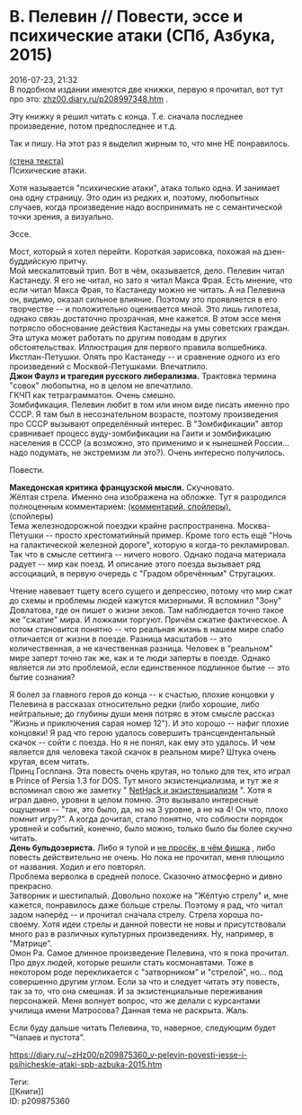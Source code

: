В. Пелевин // Повести, эссе и психические атаки (СПб, Азбука, 2015)
====================================================================

   
 2016-07-23, 21:32   
  В подобном издании имеются две книжки, первую я прочитал, вот тут про это:  [zhz00.diary.ru/p208997348.htm](В.%20Пелевин%20%20Истории%20и%20рассказы%20(СПб,%20Азбука,%202015))  .   
   
 Эту книжку я решил читать с конца. Т.е. сначала последнее произведение, потом предпоследнее и т.д.   
   
 Так и пишу. На этот раз я выделил жирным то, что мне НЕ понравилось.   
   
  [(стена текста)](https://zHz00.diary.ru/p209875360.htm?index=2#linkmore209875360m2)      
 Психические атаки.   
   
 Хотя называется "психические атаки", атака только одна. И занимает она одну страницу. Это один из редких и, поэтому, любопытных случаев, когда произведение надо воспринимать не с семантической точки зрения, а визуально.   
   
 Эссе.   
   
 Мост, который я хотел перейти. Короткая зарисовка, похожая на дзен-буддийскую притчу.   
 Мой мескалитовый трип. Вот в чём, оказывается, дело. Пелевин читал Кастанеду. Я его не читал, но зато я читал Макса Фрая. Есть мнение, что если читал Макса Фрая, то Кастанеду можно не читать. А на Пелевина он, видимо, оказал сильное влияние. Поэтому это проявляется в его творчестве -- и положительно оценивается мной. Это лишь гипотеза, однако связь достаточно прозрачная, мне кажется. В этом эссе меня потрясло обоснование действия Кастанеды на умы советских граждан. Эта штука может работать по другим поводам в других обстоятельствах. Иллюстрация для первого правила волшебника.   
 Икстлан-Петушки. Опять про Кастанеду -- и сравнение одного из его произведений с Москвой-Петушками. Впечатлило.   
  **Джон Фаулз и трагедия русского либерализма.**  Трактовка термина "совок" любопытна, но в целом не впечатлило.   
 ГКЧП как тетраграмматон. Очень смешно.   
 Зомбификация. Пелевин любит в том или ином виде писать именно про СССР. Я там был в несознательном возрасте, поэтому произведения про СССР вызывают определённый интерес. В "Зомбификации" автор сравнивает процесс вуду-зомбификации на Гаити и зомбификацию населения в СССР (а возможно, это применимо и к нынешней России... надо подумать, не экстремизм ли это?). Очень интересно получилось.   
   
 Повести.   
   
  **Македонская критика французской мысли.**  Скучновато.   
 Жёлтая стрела. Именно она изображена на обложке. Тут я разродился полноценным комментарием:  [(комментарий, спойлеры).](https://zHz00.diary.ru/p209875360.htm?index=1#linkmore209875360m1)      
 (спойлеры)   
 Тема железнодорожной поездки крайне распространена. Москва-Петушки -- просто хрестоматийный пример. Кроме того есть ещё "Ночь на галактической железной дороге", которую я когда-то рекламировал. Так что в смысле сеттинга -- ничего нового. Однако подача материала радует -- мир как поезд. И описание этого поезда вызывает ряд ассоциаций, в первую очередь с "Градом обречённым" Стругацких.   
   
 Чтение навевает тщету всего сущего и депрессию, потому что мир сжат до схемы и проблемы людей кажутся мизерными. Я вспомнил "Зону" Довлатова, где он пишет о жизни зеков. Там наблюдается точно такое же "сжатие" мира. И ложками торгуют. Причём сжатие фактическое. А потом становится понятно -- что реальная жизнь в нашем мире слабо отличается от жизни в поезде. Разница масштабов -- это количественная, а не качественная разница. Человек в "реальном" мире заперт точно так же, как и те люди заперты в поезде. Однако является ли это проблемой, если единственное подлинное бытие -- это бытие сознания?   
   
 Я болел за главного героя до конца -- к счастью, плохие концовки у Пелевина в рассказах относительно редки (либо хорошие, либо нейтральные; до глубины души меня потряс в этом смысле рассказ "Жизнь и приключения сарая номер 12"). И это хорошо -- нафиг плохие концовки! Я рад что герою удалось совершить трансцендентальный скачок -- сойти с поезда. Но я не понял, как ему это удалось. И чем является для человека такой скачок в реальном мире?   Штука очень крутая, всем читать.   
 Принц Госплана. Эта повесть очень крутая, но только для тех, кто играл в Prince of Persia 1.3 for DOS. Тут много экзистенциализма, и тут же я вспоминал свою же заметку "  [NetHack и экзистенциализм](NetHack%20и%20экзистенциализм)  ". Хотя я играл давно, уровни в целом помню. Это вызывало интересные ощущения -- "так, это было, да, но на 3 уровне, а не на 4! Он что, плохо помнит игру?". А когда дочитал, стало понятно, что соблюсти порядок уровней и событий, конечно, было можно, только было бы более скучно читать.   
  **День бульдозериста.**  Либо я тупой и  [не просёк, в чём фишка](http://www.blin.exler.ru/stories/philosophy/fishka/01.shtml)  , либо повесть действительно не очень. Но пока не прочитал, меня плющило от названия. Ходил и его повторял.   
 Проблема верволка в средней полосе. Сказочно атмосферно и дивно прекрасно.   
 Затворник и шестипалый. Довольно похоже на "Жёлтую стрелу" и, мне кажется, понравилось даже больше стрелы. Поэтому я рад, что читал задом наперёд -- и прочитал сначала стрелу. Стрела хороша по-своему. Хотя идеи стрелы и данной повести не новы и присутствовали много раз в различных культурных произведениях. Ну, например, в "Матрице".   
 Омон Ра. Самое длинное произведение Пелевина, что я пока прочитал. Про двух людей, которые решили стать космонавтами. Тоже в некотором роде перекликается с "затворником" и "стрелой", но... под совершенно другим углом. Если за что и следует читать эту повесть, так за то, что она смешная. И за экзистенциальные переживания персонажей. Меня волнует вопрос, что же делали с курсантами училища имени Матросова? Данная тема не раскрыта. Жаль.   
   
 Если буду дальше читать Пелевина, то, наверное, следующим будет "Чапаев и пустота".     
    
 <https://diary.ru/~zHz00/p209875360_v-pelevin-povesti-jesse-i-psihicheskie-ataki-spb-azbuka-2015.htm>   
   
 Теги:   
 [[Книги]]   
 ID: p209875360